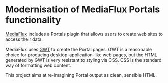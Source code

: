 # Modernisation of MediaFlux Portals functionality

[MediaFlux](http://www.arcitecta.com/Products) includes a Portals
plugin that allows users to create web sites to access their data.

MediaFlux uses [GWT](http://www.gwtproject.org/) to create the
Portal pages.  GWT is a reasonable choice for producing
desktop-application-like web pages, but the HTML generated by
GWT is very resistant to styling via CSS.  CSS is the standard way
of formatting web content.

This project aims at re-imagining Portal output as clean, sensible
HTML.
